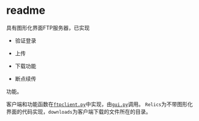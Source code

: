 # readme

具有图形化界面FTP服务器，已实现

- 验证登录

- 上传

- 下载功能

- 断点续传

功能。

客户端和功能函数在[`ftpclient.py`](https://github.com/ZiangTian/FTP-system/blob/main/ftpclient.py)中实现，由[`gui.py`](https://github.com/ZiangTian/FTP-system/blob/main/gui.py)调用。  `Relics`为不带图形化界面的代码实现，`downloads`为客户端下载的文件所在的目录。
